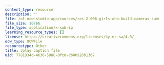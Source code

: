 ```yaml
---
content_type: resource
description: ''
file: /ol-ocw-studio-app/courses/res-2-006-girls-who-build-cameras-summer-2016/7781934d463658888fc8db00920b1367_gXalqmV5ZEU.vtt
file_size: 10766
file_type: application/x-subrip
learning_resource_types: []
license: https://creativecommons.org/licenses/by-nc-sa/4.0/
ocw_type: OCWFile
resourcetype: Other
title: 3play caption file
uid: 7781934d-4636-5888-8fc8-db00920b1367
---
```

